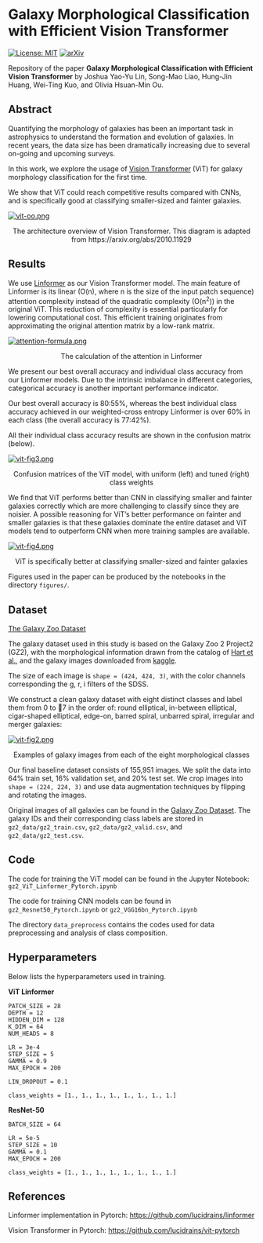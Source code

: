 # Galaxy Morphological Classification with Efficient Vision Transformer

[![License: MIT](https://img.shields.io/badge/License-MIT-yellow.svg)](https://opensource.org/licenses/MIT)
[![arXiv](https://img.shields.io/badge/arXiv-2110.01024-yellowgreen.svg)](https://arxiv.org/abs/2110.01024)

Repository of the paper **Galaxy Morphological Classification with Efficient Vision Transformer** by Joshua Yao-Yu Lin, Song-Mao Liao, Hung-Jin Huang, Wei-Ting Kuo, and Olivia Hsuan-Min Ou.

## Abstract

Quantifying the morphology of galaxies has been an important task in astrophysics to understand the formation and evolution of galaxies. In recent years, the data size has been dramatically increasing due to several on-going and upcoming surveys.

In this work, we explore the usage of [Vision Transformer](https://arxiv.org/abs/2010.11929) (ViT) for galaxy morphology classification for the first time.

We show that ViT could reach competitive results compared with CNNs, and is specifically good at classifying smaller-sized and fainter galaxies.

[![vit-oo.png](https://i.postimg.cc/dt1gky53/vit-oo.png)](https://postimg.cc/F1MTw75X )
<p align="center">
    The architecture overview of Vision Transformer. This diagram is adapted from
    https://arxiv.org/abs/2010.11929
</p>

## Results

We use [Linformer](https://arxiv.org/abs/2006.04768) as our Vision Transformer model. The main feature of Linformer is its linear (O(n), where n is the size of the input patch sequence) attention complexity instead of the quadratic complexity (O(n<sup>2</sup>)) in the original ViT. This reduction of complexity is essential particularly for lowering computational cost. This efficient training originates from approximating the original attention matrix by a low-rank matrix.

[![attention-formula.png](https://i.postimg.cc/9QX6WM3Z/attention-formula.png)](https://postimg.cc/pp7GCPLL)
<p align="center">
    The calculation of the attention in Linformer
</p>

We present our best overall accuracy and individual class accuracy from our Linformer models. Due to
the intrinsic imbalance in different categories, categorical accuracy is another important performance
indicator.

Our best overall accuracy is 80:55%, whereas the best individual class accuracy achieved in our weighted-cross entropy Linformer is over 60% in each class (the overall accuracy is 77:42%).

All their individual class accuracy results are shown in the confusion matrix (below).

[![vit-fig3.png](https://i.postimg.cc/cLkG81N7/vit-fig3.png)](https://postimg.cc/cv3bpSC6)
<p align="center">
    Confusion matrices of the ViT model, with uniform (left) and tuned (right) class weights
</p>

We find that ViT performs better than CNN in classifying smaller and fainter galaxies correctly which are more challenging to classify since they are noisier. A possible reasoning for ViT’s better performance on fainter and smaller galaxies is that these galaxies dominate the entire dataset and ViT models tend to outperform CNN when more training samples are available.

[![vit-fig4.png](https://i.postimg.cc/d0fSmnnD/vit-fig4.png)](https://postimg.cc/qt8LpsPd)
<p align="center">
    ViT is specifically better at classifying smaller-sized and fainter galaxies
</p>

Figures used in the paper can be produced by the notebooks in the directory `figures/`.

## Dataset

[The Galaxy Zoo Dataset](https://data.galaxyzoo.org/)

The galaxy dataset used in this study is based on the Galaxy Zoo 2 Project2 (GZ2), with the morphological information drawn from the catalog of [Hart et al.](https://arxiv.org/abs/1607.01019), and the galaxy images downloaded from [kaggle](https://www.kaggle.com/jaimetrickz/galaxy-zoo-2-images).

The size of each image is `shape = (424, 424, 3)`, with the color channels corresponding the g, r, i filters of the SDSS.

We construct a clean galaxy dataset with eight distinct classes and label them from 0 to 7 in the order of:
round elliptical, in-between elliptical, cigar-shaped elliptical, edge-on, barred spiral, unbarred spiral,
irregular and merger galaxies:

[![vit-fig2.png](https://i.postimg.cc/Ls5zjjJC/vit-fig2.png)](https://postimg.cc/HJGcgc4X)
<p align="center">
    Examples of galaxy images from each of the eight morphological classes
</p>

Our final baseline dataset consists of 155,951 images. We split the data into 64% train set, 16% validation set, and 20% test set. We crop images into `shape = (224, 224, 3)` and use data augmentation techniques by flipping and rotating the images.

Original images of all galaxies can be found in the [Galaxy Zoo Dataset](https://data.galaxyzoo.org/). The galaxy IDs and their corresponding class labels are stored in `gz2_data/gz2_train.csv`, `gz2_data/gz2_valid.csv`, and `gz2_data/gz2_test.csv`.

## Code

The code for training the ViT model can be found in the Jupyter Notebook: `gz2_ViT_Linformer_Pytorch.ipynb`

The code for training CNN models can be found in `gz2_Resnet50_Pytorch.ipynb` or `gz2_VGG16bn_Pytorch.ipynb`

The directory `data_preprocess` contains the codes used for data preprocessing and analysis of class composition.


## Hyperparameters

Below lists the hyperparameters used in training.

**ViT Linformer**
```
PATCH_SIZE = 28
DEPTH = 12
HIDDEN_DIM = 128
K_DIM = 64
NUM_HEADS = 8

LR = 3e-4
STEP_SIZE = 5
GAMMA = 0.9
MAX_EPOCH = 200

LIN_DROPOUT = 0.1

class_weights = [1., 1., 1., 1., 1., 1., 1., 1.]
```


**ResNet-50**
```
BATCH_SIZE = 64

LR = 5e-5
STEP_SIZE = 10
GAMMA = 0.1
MAX_EPOCH = 200

class_weights = [1., 1., 1., 1., 1., 1., 1., 1.]
```

## References

Linformer implementation in Pytorch: https://github.com/lucidrains/linformer

Vision Transformer in Pytorch: https://github.com/lucidrains/vit-pytorch
